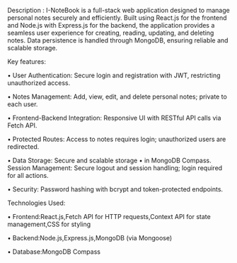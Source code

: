 Description : I-NoteBook is a full-stack web application designed to
manage personal notes securely and efficiently. Built using React.js for the
frontend and Node.js with Express.js for the backend, the application
provides a seamless user experience for creating, reading, updating, and
deleting notes. Data persistence is handled through MongoDB, ensuring
reliable and scalable storage.

Key features:

• User Authentication: Secure login and registration with JWT, restricting
unauthorized access.

• Notes Management: Add, view, edit, and delete personal notes; private
to each user.

• Frontend-Backend Integration: Responsive UI with RESTful API calls via
Fetch API.

• Protected Routes: Access to notes requires login; unauthorized users are
redirected.

• Data Storage: Secure and scalable storage • in MongoDB Compass.
Session Management: Secure logout and session handling; login
required for all actions.

• Security: Password hashing with bcrypt and token-protected endpoints.

Technologies Used:

• Frontend:React.js,Fetch API for HTTP requests,Context API for state
management,CSS for styling

• Backend:Node.js,Express.js,MongoDB (via Mongoose)

• Database:MongoDB Compass
